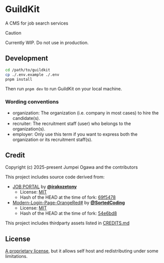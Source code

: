 # GuildKit

A CMS for job search services

> [!CAUTION]
> Currently WIP. Do not use in production.

## Development

```sh
cd /path/to/guildkit
cp ./.env.example ./.env
pnpm install
```

Then run `pnpm dev` to run GuildKit on your local machine.

### Wording conventions

- organization: The organization (i.e. company in most cases) to hire the candidate(s).
- recruiter: The recruitment staff (user) who belongs to the organization(s).
- employer: Only use this term if you want to express both the organization or its recruitment staff(s).

## Credit

Copyright (c) 2025-present Jumpei Ogawa and the contributors

This project includes source code derived from:

- [JOB PORTAL](https://github.com/irakozetony/jobportal) by [**@irakozetony**](https://github.com/irakozetony)
  - License: [MIT](https://github.com/irakozetony/jobportal/blob/69f5478cb18c97e5a703dfc2235e2b9c900f40c0/LICENSE)
  - Hash of the HEAD at the time of fork: [69f5478](https://github.com/irakozetony/jobportal/commit/69f5478cb18c97e5a703dfc2235e2b9c900f40c0)
- [Modern-Login-Page-OrangeRed#](https://github.com/SortedCoding/Modern-Login-Page-OrangeRed#) by [**@SortedCoding**](https://github.com/SortedCoding)
  - License: [MIT](https://github.com/SortedCoding/Modern-Login-Page-OrangeRed/blob/54e6bd83e9f77c9b994089ccb43a32a8b19e9bbb/LICENSE)
  - Hash of the HEAD at the time of fork: [54e6bd8](https://github.com/SortedCoding/Modern-Login-Page-OrangeRed/tree/54e6bd83e9f77c9b994089ccb43a32a8b19e9bbb)

This project includes thirdparty assets listed in [CREDITS.md](./static/vendor/CREDITS.md)

## License

[A proprietary license](./LICENSE.md), but it allows self host and redistributing under some limitations.
